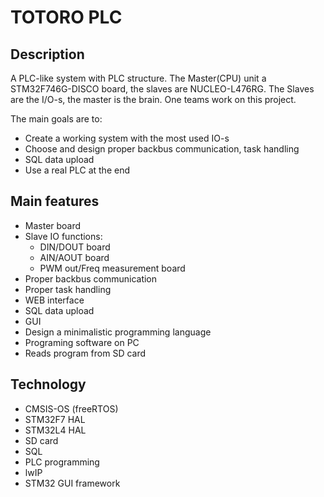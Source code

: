 # TOTORO PLC

## Description

A PLC-like system with PLC structure. The Master(CPU) unit a STM32F746G-DISCO board, the slaves are NUCLEO-L476RG. The Slaves are the I/O-s, the master is the brain. One teams work on this project.

The main goals are to:
- Create a working system with the most used IO-s
- Choose and design proper backbus communication, task handling
- SQL data upload
- Use a real PLC at the end

## Main features

- Master board
- Slave IO functions:
	- DIN/DOUT board
	- AIN/AOUT board
	- PWM out/Freq measurement board
- Proper backbus communication
- Proper task handling
- WEB interface
- SQL data upload
- GUI
- Design a minimalistic programming language
- Programing software on PC
- Reads program from SD card

## Technology

- CMSIS-OS (freeRTOS)
- STM32F7 HAL
- STM32L4 HAL
- SD card
- SQL
- PLC programming
- lwIP
- STM32 GUI framework
